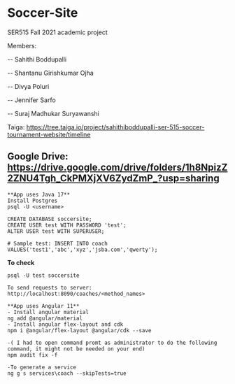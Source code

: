 # Soccer-Site
SER515 Fall 2021 academic project

Members:

-- Sahithi Boddupalli

-- Shantanu Girishkumar Ojha

-- Divya Poluri

-- Jennifer Sarfo

-- Suraj Madhukar Suryawanshi



Taiga: https://tree.taiga.io/project/sahithiboddupalli-ser-515-soccer-tournament-website/timeline

Google Drive: https://drive.google.com/drive/folders/1h8NpizZ2ZNU4Tgh_CkPMXjXV6ZydZmP_?usp=sharing
-----------------------------------------------------------------------------------------------

```
**App uses Java 17**
Install Postgres
psql -U <username> 

CREATE DATABASE soccersite;
CREATE USER test WITH PASSWORD 'test';
ALTER USER test WITH SUPERUSER;

# Sample test: INSERT INTO coach VALUES('test1','abc','xyz','jsba.com','qwerty');
```
**To check**
```
psql -U test soccersite

To send requests to server: http://localhost:8090/coaches/<method_names>
```

```
**App uses Angular 11**
- Install angular material 
ng add @angular/material
- Install angular flex-layout and cdk
npm i @angular/flex-layout @angular/cdk --save

-( I had to open command promt as administrator to do the following command, it might not be needed on your end)
npm audit fix -f

-To generate a service
ng g s services\coach --skipTests=true
```







